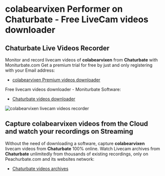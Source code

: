 # colabearvixen Performer on Chaturbate - Free LiveCam videos downloader

## Chaturbate Live Videos Recorder

Monitor and record livecam videos of **colabearvixen** from **Chaturbate** with Moniturbate.com
Get a premium trial for free by just and only registering with your Email address:
* [colabearvixen Premium videos downloader](https://moniturbate.com/request-demo-licence-key.html)

Free livecam videos downloader - Moniturbate Software:
* [Chaturbate videos downloader](https://moniturbate.com/moniturbate-download-software.html)

![colabearvixen livecam videos recorder](https://peachurnet.com/templates/moniturbate-software.png)


## Capture colabearvixen videos from the Cloud and watch your recordings on Streaming

Without the need of downloading a software, capture **colabearvixen** livecam videos from **Chaturbate** 100% online.
Watch Livecam archives from **Chaturbate** unlimitedly from thousands of existing recordings, only on Peachurbate.com and its websites network:
* [Chaturbate videos archives](https://peachurnet.com/)
